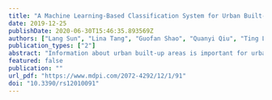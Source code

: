 ```yaml
---
title: "A Machine Learning-Based Classification System for Urban Built-Up Areas Using Multiple Classifiers and Data Sources"
date: 2019-12-25
publishDate: 2020-06-30T15:46:35.893569Z
authors: ["Lang Sun", "Lina Tang", "Guofan Shao", "Quanyi Qiu", "Ting Lan", "Jinyuan Shao"]
publication_types: ["2"]
abstract: "Information about urban built-up areas is important for urban planning and management. However, obtaining accurate information about urban built-up areas is a challenge. This study developed a general-purpose built-up area intelligent classification (BAIC) system that supports various types of data and classifiers. All of the steps in the BAIC were implemented using Python modules including Numpy, Pandas, matplotlib, and scikit-learn. We used the BAIC to conduct a classification experiment that involved seven types of input data; namely, Point of Interest (POI), Road Network (RN), nighttime light (NTL), a combination of POI and RN data (POI_RN), a combination of POI and NTL data (POI_NTL), a combination of RN and NTL data (RN_NTL), and a combination of POI, RN, and NTL data (POI_RN_NTL), and five classifiers, namely, Logistic Regression (LR), Decision Tree (DT), Random Forests (RF), Gradient Boosted Decision Trees (GBDT), and AdaBoost. The results show the following: (1) among the 35 combinations of the five classifiers and seven types of input data, the overall accuracy (OA) ranged from 76 to 89%, F1 values ranged from 0.73 to 0.86, and the area under the receiver operating characteristic (ROC) curve (AUC) ranged from 0.83 to 0.95. The largest F1 value and OA were obtained using the POI_RN_NTL data and AdaBoost, while the largest AUC was obtained using POI_RN_NTL and POI_NTL data against AdaBoost, LR, and RF; and (2) the advantages of the BAIC include its support for multi-source input data, its objective accuracy assessment, and its robust classifiers. The BAIC can quickly and efficiently realize the automatic classification of urban built-up areas at a reasonably low cost and can be readily applied to other urban areas in the world where any kind of POI, RN, or NTL data coverage is available. The results of this study are expected to provide timely and effective reference information for urban planning and urban management departments, and could also potentially be used to develop large-scale maps of urban built-up areas in the future."
featured: false
publication: ""
url_pdf: "https://www.mdpi.com/2072-4292/12/1/91"
doi: "10.3390/rs12010091"
---
```


